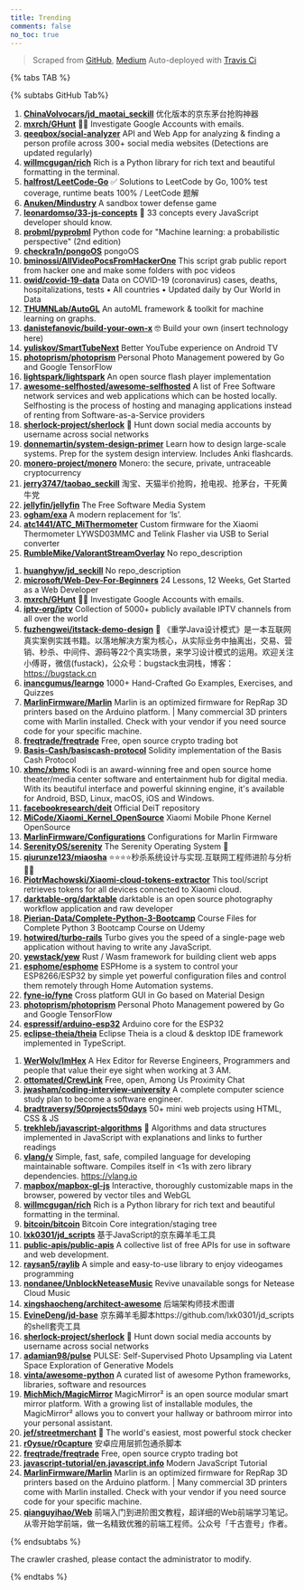 ```yaml
---
title: Trending
comments: false
no_toc: true
---
```


> Scraped from [GitHub](https://github.com/trending), [Medium](https://medium.com/topic/popular)
Auto-deployed with [Travis Ci](https://travis-ci.org/)

{% tabs TAB %}
<!-- tab GitHub -->
{% subtabs GitHub Tab%}
<!-- tab Daily -->
1. [**ChinaVolvocars/jd_maotai_seckill**](https://github.com/ChinaVolvocars/jd_maotai_seckill)
优化版本的京东茅台抢购神器
2. [**mxrch/GHunt**](https://github.com/mxrch/GHunt)
🕵️‍♂️ Investigate Google Accounts with emails.
3. [**qeeqbox/social-analyzer**](https://github.com/qeeqbox/social-analyzer)
API and Web App for analyzing & finding a person profile across 300+ social media websites (Detections are updated regularly)
4. [**willmcgugan/rich**](https://github.com/willmcgugan/rich)
Rich is a Python library for rich text and beautiful formatting in the terminal.
5. [**halfrost/LeetCode-Go**](https://github.com/halfrost/LeetCode-Go)
✅ Solutions to LeetCode by Go, 100% test coverage, runtime beats 100% / LeetCode 题解
6. [**Anuken/Mindustry**](https://github.com/Anuken/Mindustry)
A sandbox tower defense game
7. [**leonardomso/33-js-concepts**](https://github.com/leonardomso/33-js-concepts)
📜 33 concepts every JavaScript developer should know.
8. [**probml/pyprobml**](https://github.com/probml/pyprobml)
Python code for "Machine learning: a probabilistic perspective" (2nd edition)
9. [**checkra1n/pongoOS**](https://github.com/checkra1n/pongoOS)
pongoOS
10. [**bminossi/AllVideoPocsFromHackerOne**](https://github.com/bminossi/AllVideoPocsFromHackerOne)
This script grab public report from hacker one and make some folders with poc videos
11. [**owid/covid-19-data**](https://github.com/owid/covid-19-data)
Data on COVID-19 (coronavirus) cases, deaths, hospitalizations, tests • All countries • Updated daily by Our World in Data
12. [**THUMNLab/AutoGL**](https://github.com/THUMNLab/AutoGL)
An autoML framework & toolkit for machine learning on graphs.
13. [**danistefanovic/build-your-own-x**](https://github.com/danistefanovic/build-your-own-x)
🤓 Build your own (insert technology here)
14. [**yuliskov/SmartTubeNext**](https://github.com/yuliskov/SmartTubeNext)
Better YouTube experience on Android TV
15. [**photoprism/photoprism**](https://github.com/photoprism/photoprism)
Personal Photo Management powered by Go and Google TensorFlow
16. [**lightspark/lightspark**](https://github.com/lightspark/lightspark)
An open source flash player implementation
17. [**awesome-selfhosted/awesome-selfhosted**](https://github.com/awesome-selfhosted/awesome-selfhosted)
A list of Free Software network services and web applications which can be hosted locally. Selfhosting is the process of hosting and managing applications instead of renting from Software-as-a-Service providers
18. [**sherlock-project/sherlock**](https://github.com/sherlock-project/sherlock)
🔎 Hunt down social media accounts by username across social networks
19. [**donnemartin/system-design-primer**](https://github.com/donnemartin/system-design-primer)
Learn how to design large-scale systems. Prep for the system design interview. Includes Anki flashcards.
20. [**monero-project/monero**](https://github.com/monero-project/monero)
Monero: the secure, private, untraceable cryptocurrency
21. [**jerry3747/taobao_seckill**](https://github.com/jerry3747/taobao_seckill)
淘宝、天猫半价抢购，抢电视、抢茅台，干死黄牛党
22. [**jellyfin/jellyfin**](https://github.com/jellyfin/jellyfin)
The Free Software Media System
23. [**ogham/exa**](https://github.com/ogham/exa)
A modern replacement for ‘ls’.
24. [**atc1441/ATC_MiThermometer**](https://github.com/atc1441/ATC_MiThermometer)
Custom firmware for the Xiaomi Thermometer LYWSD03MMC and Telink Flasher via USB to Serial converter
25. [**RumbleMike/ValorantStreamOverlay**](https://github.com/RumbleMike/ValorantStreamOverlay)
No repo_description
<!-- endtab -->
<!-- tab Weekly -->
1. [**huanghyw/jd_seckill**](https://github.com/huanghyw/jd_seckill)
No repo_description
2. [**microsoft/Web-Dev-For-Beginners**](https://github.com/microsoft/Web-Dev-For-Beginners)
24 Lessons, 12 Weeks, Get Started as a Web Developer
3. [**mxrch/GHunt**](https://github.com/mxrch/GHunt)
🕵️‍♂️ Investigate Google Accounts with emails.
4. [**iptv-org/iptv**](https://github.com/iptv-org/iptv)
Collection of 5000+ publicly available IPTV channels from all over the world
5. [**fuzhengwei/itstack-demo-design**](https://github.com/fuzhengwei/itstack-demo-design)
🎨 《重学Java设计模式》是一本互联网真实案例实践书籍。以落地解决方案为核心，从实际业务中抽离出，交易、营销、秒杀、中间件、源码等22个真实场景，来学习设计模式的运用。欢迎关注小傅哥，微信(fustack)，公众号：bugstack虫洞栈，博客：https://bugstack.cn
6. [**inancgumus/learngo**](https://github.com/inancgumus/learngo)
1000+ Hand-Crafted Go Examples, Exercises, and Quizzes
7. [**MarlinFirmware/Marlin**](https://github.com/MarlinFirmware/Marlin)
Marlin is an optimized firmware for RepRap 3D printers based on the Arduino platform. | Many commercial 3D printers come with Marlin installed. Check with your vendor if you need source code for your specific machine.
8. [**freqtrade/freqtrade**](https://github.com/freqtrade/freqtrade)
Free, open source crypto trading bot
9. [**Basis-Cash/basiscash-protocol**](https://github.com/Basis-Cash/basiscash-protocol)
Solidity implementation of the Basis Cash Protocol
10. [**xbmc/xbmc**](https://github.com/xbmc/xbmc)
Kodi is an award-winning free and open source home theater/media center software and entertainment hub for digital media. With its beautiful interface and powerful skinning engine, it's available for Android, BSD, Linux, macOS, iOS and Windows.
11. [**facebookresearch/deit**](https://github.com/facebookresearch/deit)
Official DeiT repository
12. [**MiCode/Xiaomi_Kernel_OpenSource**](https://github.com/MiCode/Xiaomi_Kernel_OpenSource)
Xiaomi Mobile Phone Kernel OpenSource
13. [**MarlinFirmware/Configurations**](https://github.com/MarlinFirmware/Configurations)
Configurations for Marlin Firmware
14. [**SerenityOS/serenity**](https://github.com/SerenityOS/serenity)
The Serenity Operating System 🐞
15. [**qiurunze123/miaosha**](https://github.com/qiurunze123/miaosha)
⭐⭐⭐⭐秒杀系统设计与实现.互联网工程师进阶与分析🙋🐓
16. [**PiotrMachowski/Xiaomi-cloud-tokens-extractor**](https://github.com/PiotrMachowski/Xiaomi-cloud-tokens-extractor)
This tool/script retrieves tokens for all devices connected to Xiaomi cloud.
17. [**darktable-org/darktable**](https://github.com/darktable-org/darktable)
darktable is an open source photography workflow application and raw developer
18. [**Pierian-Data/Complete-Python-3-Bootcamp**](https://github.com/Pierian-Data/Complete-Python-3-Bootcamp)
Course Files for Complete Python 3 Bootcamp Course on Udemy
19. [**hotwired/turbo-rails**](https://github.com/hotwired/turbo-rails)
Turbo gives you the speed of a single-page web application without having to write any JavaScript.
20. [**yewstack/yew**](https://github.com/yewstack/yew)
Rust / Wasm framework for building client web apps
21. [**esphome/esphome**](https://github.com/esphome/esphome)
ESPHome is a system to control your ESP8266/ESP32 by simple yet powerful configuration files and control them remotely through Home Automation systems.
22. [**fyne-io/fyne**](https://github.com/fyne-io/fyne)
Cross platform GUI in Go based on Material Design
23. [**photoprism/photoprism**](https://github.com/photoprism/photoprism)
Personal Photo Management powered by Go and Google TensorFlow
24. [**espressif/arduino-esp32**](https://github.com/espressif/arduino-esp32)
Arduino core for the ESP32
25. [**eclipse-theia/theia**](https://github.com/eclipse-theia/theia)
Eclipse Theia is a cloud & desktop IDE framework implemented in TypeScript.
<!-- endtab -->
<!-- tab Monthly -->
1. [**WerWolv/ImHex**](https://github.com/WerWolv/ImHex)
A Hex Editor for Reverse Engineers, Programmers and people that value their eye sight when working at 3 AM.
2. [**ottomated/CrewLink**](https://github.com/ottomated/CrewLink)
Free, open, Among Us Proximity Chat
3. [**jwasham/coding-interview-university**](https://github.com/jwasham/coding-interview-university)
A complete computer science study plan to become a software engineer.
4. [**bradtraversy/50projects50days**](https://github.com/bradtraversy/50projects50days)
50+ mini web projects using HTML, CSS & JS
5. [**trekhleb/javascript-algorithms**](https://github.com/trekhleb/javascript-algorithms)
📝 Algorithms and data structures implemented in JavaScript with explanations and links to further readings
6. [**vlang/v**](https://github.com/vlang/v)
Simple, fast, safe, compiled language for developing maintainable software. Compiles itself in <1s with zero library dependencies. https://vlang.io
7. [**mapbox/mapbox-gl-js**](https://github.com/mapbox/mapbox-gl-js)
Interactive, thoroughly customizable maps in the browser, powered by vector tiles and WebGL
8. [**willmcgugan/rich**](https://github.com/willmcgugan/rich)
Rich is a Python library for rich text and beautiful formatting in the terminal.
9. [**bitcoin/bitcoin**](https://github.com/bitcoin/bitcoin)
Bitcoin Core integration/staging tree
10. [**lxk0301/jd_scripts**](https://github.com/lxk0301/jd_scripts)
基于JavaScript的京东薅羊毛工具
11. [**public-apis/public-apis**](https://github.com/public-apis/public-apis)
A collective list of free APIs for use in software and web development.
12. [**raysan5/raylib**](https://github.com/raysan5/raylib)
A simple and easy-to-use library to enjoy videogames programming
13. [**nondanee/UnblockNeteaseMusic**](https://github.com/nondanee/UnblockNeteaseMusic)
Revive unavailable songs for Netease Cloud Music
14. [**xingshaocheng/architect-awesome**](https://github.com/xingshaocheng/architect-awesome)
后端架构师技术图谱
15. [**EvineDeng/jd-base**](https://github.com/EvineDeng/jd-base)
京东薅羊毛脚本https://github.com/lxk0301/jd_scripts 的shell套壳工具
16. [**sherlock-project/sherlock**](https://github.com/sherlock-project/sherlock)
🔎 Hunt down social media accounts by username across social networks
17. [**adamian98/pulse**](https://github.com/adamian98/pulse)
PULSE: Self-Supervised Photo Upsampling via Latent Space Exploration of Generative Models
18. [**vinta/awesome-python**](https://github.com/vinta/awesome-python)
A curated list of awesome Python frameworks, libraries, software and resources
19. [**MichMich/MagicMirror**](https://github.com/MichMich/MagicMirror)
MagicMirror² is an open source modular smart mirror platform. With a growing list of installable modules, the MagicMirror² allows you to convert your hallway or bathroom mirror into your personal assistant.
20. [**jef/streetmerchant**](https://github.com/jef/streetmerchant)
🤖 The world's easiest, most powerful stock checker
21. [**r0ysue/r0capture**](https://github.com/r0ysue/r0capture)
安卓应用层抓包通杀脚本
22. [**freqtrade/freqtrade**](https://github.com/freqtrade/freqtrade)
Free, open source crypto trading bot
23. [**javascript-tutorial/en.javascript.info**](https://github.com/javascript-tutorial/en.javascript.info)
Modern JavaScript Tutorial
24. [**MarlinFirmware/Marlin**](https://github.com/MarlinFirmware/Marlin)
Marlin is an optimized firmware for RepRap 3D printers based on the Arduino platform. | Many commercial 3D printers come with Marlin installed. Check with your vendor if you need source code for your specific machine.
25. [**qianguyihao/Web**](https://github.com/qianguyihao/Web)
前端入门到进阶图文教程，超详细的Web前端学习笔记。从零开始学前端，做一名精致优雅的前端工程师。公众号「千古壹号」作者。
<!-- endtab -->
{% endsubtabs %}
<!-- endtab -->
<!-- tab Medium -->
The crawler crashed, please contact the administrator to modify.
<!-- endtab -->
{% endtabs %}
